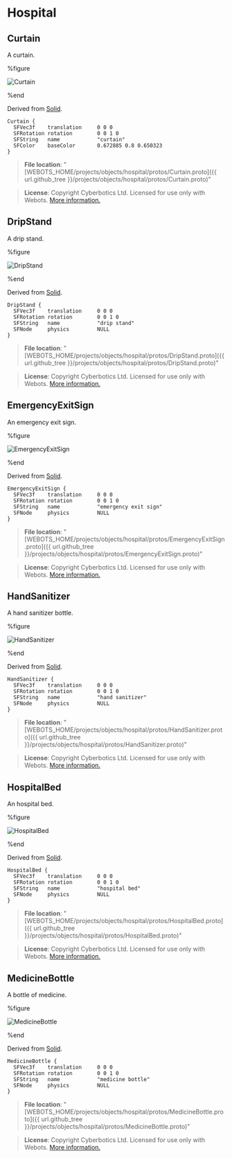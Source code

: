 # Hospital

## Curtain

A curtain.

%figure

![Curtain](images/objects/hospital/Curtain/model.thumbnail.png)

%end

Derived from [Solid](../reference/solid.md).

```
Curtain {
  SFVec3f    translation     0 0 0
  SFRotation rotation        0 0 1 0
  SFString   name            "curtain"
  SFColor    baseColor       0.672885 0.8 0.650323
}
```

> **File location**: "[WEBOTS\_HOME/projects/objects/hospital/protos/Curtain.proto]({{ url.github_tree }}/projects/objects/hospital/protos/Curtain.proto)"

> **License**: Copyright Cyberbotics Ltd. Licensed for use only with Webots.
[More information.](https://cyberbotics.com/webots_assets_license)

## DripStand

A drip stand.

%figure

![DripStand](images/objects/hospital/DripStand/model.thumbnail.png)

%end

Derived from [Solid](../reference/solid.md).

```
DripStand {
  SFVec3f    translation     0 0 0
  SFRotation rotation        0 0 1 0
  SFString   name            "drip stand"
  SFNode     physics         NULL
}
```

> **File location**: "[WEBOTS\_HOME/projects/objects/hospital/protos/DripStand.proto]({{ url.github_tree }}/projects/objects/hospital/protos/DripStand.proto)"

> **License**: Copyright Cyberbotics Ltd. Licensed for use only with Webots.
[More information.](https://cyberbotics.com/webots_assets_license)

## EmergencyExitSign

An emergency exit sign.

%figure

![EmergencyExitSign](images/objects/hospital/EmergencyExitSign/model.png)

%end

Derived from [Solid](../reference/solid.md).

```
EmergencyExitSign {
  SFVec3f    translation     0 0 0
  SFRotation rotation        0 0 1 0
  SFString   name            "emergency exit sign"
  SFNode     physics         NULL
}
```

> **File location**: "[WEBOTS\_HOME/projects/objects/hospital/protos/EmergencyExitSign.proto]({{ url.github_tree }}/projects/objects/hospital/protos/EmergencyExitSign.proto)"

> **License**: Copyright Cyberbotics Ltd. Licensed for use only with Webots.
[More information.](https://cyberbotics.com/webots_assets_license)

## HandSanitizer

A hand sanitizer bottle.

%figure

![HandSanitizer](images/objects/hospital/HandSanitizer/model.png)

%end

Derived from [Solid](../reference/solid.md).

```
HandSanitizer {
  SFVec3f    translation     0 0 0
  SFRotation rotation        0 0 1 0
  SFString   name            "hand sanitizer"
  SFNode     physics         NULL
}
```

> **File location**: "[WEBOTS\_HOME/projects/objects/hospital/protos/HandSanitizer.proto]({{ url.github_tree }}/projects/objects/hospital/protos/HandSanitizer.proto)"

> **License**: Copyright Cyberbotics Ltd. Licensed for use only with Webots.
[More information.](https://cyberbotics.com/webots_assets_license)

## HospitalBed

An hospital bed.

%figure

![HospitalBed](images/objects/hospital/HospitalBed/model.thumbnail.png)

%end

Derived from [Solid](../reference/solid.md).

```
HospitalBed {
  SFVec3f    translation     0 0 0
  SFRotation rotation        0 0 1 0
  SFString   name            "hospital bed"
  SFNode     physics         NULL
}
```

> **File location**: "[WEBOTS\_HOME/projects/objects/hospital/protos/HospitalBed.proto]({{ url.github_tree }}/projects/objects/hospital/protos/HospitalBed.proto)"

> **License**: Copyright Cyberbotics Ltd. Licensed for use only with Webots.
[More information.](https://cyberbotics.com/webots_assets_license)

## MedicineBottle

A bottle of medicine.

%figure

![MedicineBottle](images/objects/hospital/MedicineBottle/model.png)

%end

Derived from [Solid](../reference/solid.md).

```
MedicineBottle {
  SFVec3f    translation     0 0 0
  SFRotation rotation        0 0 1 0
  SFString   name            "medicine bottle"
  SFNode     physics         NULL
}
```

> **File location**: "[WEBOTS\_HOME/projects/objects/hospital/protos/MedicineBottle.proto]({{ url.github_tree }}/projects/objects/hospital/protos/MedicineBottle.proto)"

> **License**: Copyright Cyberbotics Ltd. Licensed for use only with Webots.
[More information.](https://cyberbotics.com/webots_assets_license)

